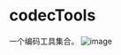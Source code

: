 # codecTools

一个编码工具集合。
![image](https://user-images.githubusercontent.com/16244320/177977341-b759cc33-7a6e-4795-80ce-402535a51919.png)
